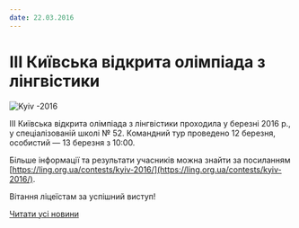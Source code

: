 ```yaml
---
date: 22.03.2016
---
```

# III Київська відкрита олімпіада з лінгвістики

![Kyiv -2016](/images/blog/iii-київська-відкрита-олімпіада-з-лінгвістики/kyiv-2016.jpg)

III Київська відкрита олімпіада з лінгвістики проходила у березні 2016 р., у спеціалізованій школі № 52. Командний тур проведено 12 березня, особистий — 13 березня з 10:00.

Більше інформації та результати учасників можна знайти за посиланням [https://ling.org.ua/contests/kyiv-2016/](https://ling.org.ua/contests/kyiv-2016/).

Вітання ліцеїстам за успішний виступ!

[Читати усі новини](/news)
